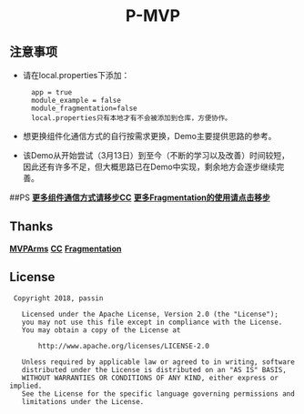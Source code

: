 <h1 align="center">P-MVP</h1>

## 注意事项
- 请在local.properties下添加：


        app = true
        module_example = false
        module_fragmentation=false
        local.properties只有本地才有不会被添加到仓库，方便协作。
        
- 想更换组件化通信方式的自行按需求更换，Demo主要提供思路的参考。
- 该Demo从开始尝试（3月13日）到至今（不断的学习以及改善）时间较短，因此还有许多不足，但大概思路已在Demo中实现，剩余地方会逐步继续完善。

##PS
[**更多组件通信方式请移步CC**](https://github.com/luckybilly/CC)
[**更多Fragmentation的使用请点击移步**](https://github.com/YoKeyword/Fragmentation)

## Thanks
[**MVPArms**](https://github.com/JessYanCoding/MVPArms)
[**CC**](https://github.com/luckybilly/CC)
[**Fragmentation**](https://github.com/YoKeyword/Fragmentation)

## License
``` 
 Copyright 2018, passin
  
   Licensed under the Apache License, Version 2.0 (the "License");
   you may not use this file except in compliance with the License.
   You may obtain a copy of the License at 
 
       http://www.apache.org/licenses/LICENSE-2.0 

   Unless required by applicable law or agreed to in writing, software
   distributed under the License is distributed on an "AS IS" BASIS,
   WITHOUT WARRANTIES OR CONDITIONS OF ANY KIND, either express or implied.
   See the License for the specific language governing permissions and
   limitations under the License.
```
